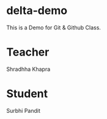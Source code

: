 # delta-demo
This is a Demo for Git & Github Class.

# Teacher
Shradhha Khapra

# Student
Surbhi Pandit

